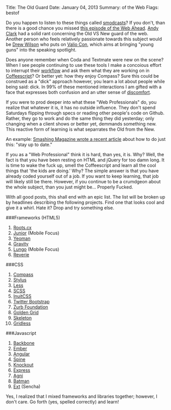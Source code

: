 Title: The Old Guard
Date: January 04, 2013 
Summary: of the Web
Flags: bestof

Do you happen to listen to these things called [smodcasts][1]? If you don't, 
than there is a good chance you missed [this episode of the Web Ahead][2]. 
[Andy Clark][3] had a solid rant concerning the Old VS New guard of the web. 
Another person who feels relatively passionate towards this subject would be 
[Drew Wilson][4] who puts on [Valio Con][5], which aims at bringing "young guns" 
into the speaking spotlight.

Does anyone remember when Coda and Textmate were new on the scene? When I see 
people continuing to use these tools I make a concoious effort to interrupt their 
[workflow][7] and ask them what they are working on in [Coffeescript][6]? Or 
better yet: how they enjoy Compass? Sure this could be construed as a "dick" 
approach however, you learn a lot about people while being said: dick. In 99% 
of these mentioned interactions I am gifted with a face that expresses both 
confusion and an utter sense of [discomfort][8].

If you were to prod deeper into what these "Web Professionals" do, you realize 
that whatever it is, it has no outside influence. They don't spend Saturdays 
flipping through specs or reading other people's code on Github. Rather, they 
go to work and do the same thing they did yesterday; only changing when a client 
shows or better yet, demmands something new. This reactive form of learning 
is what separrates the Old from the New.

An example: [Smashing Magazine wrote a recent article][9] about how to do just 
this: "stay up to date." 

If you as a "Web Professional" think it is hard, than 
yes, it is. Why? Well, the fact is that you have been resting on HTML and jQuery 
for too damn long. It is time to wake the fuck up, smell the Coffeescript and 
learn all the cool things that 'the kids are doing.' Why? The simple answer is 
that you have already coded yourself out of a job. If you want to keep learning, 
that job will likely still be there. However, if you continue to be a crumdgeon 
about the whole subject, than you just might be... Properly Fucked.

With all good posts, this shall end with an epic list. The list will be broken 
up by headlines describing the following projects. Find one that looks cool and 
give it a whirl. Hate it? Drop and try something else. 

###Frameworks (HTML5)

1. [Roots.cx][10]
1. [Junior][11] (Mobile Focus)
1. [Yeoman][12]
1. [Gravity][18]
1. [Lungo][13] (Mobile Focus)
1. [Reverie][14]

###CSS

1. [Compass][32]
1. [Stylus][15]
1. [Less][16]
1. [SCSS][17]
1. [InuitCSS][19]
1. [Twitter Bootstrap][20]
1. [Zurb Foundation][21]
1. [Golden Grid][22]
1. [Skeleton][23]
1. [Gridless][24]

###Javascript

1. [Backbone][25]
1. [Ember][26]
1. [Angular][27]
1. [Spine][28]
1. [Knockout][29]
1. [Express][30]
1. [Agni][31]
1. [Batman][33]
1. [Ext][34] (Sencha)

Yes, I realized that I mixed frameworks and libraries together; however, I don't 
care. Go forth (yes, spelled correctly) and learn!

[1]: https://en.wikipedia.org/wiki/Podcast
[2]: http://5by5.tv/webahead/45
[3]: https://twitter.com/Malarkey
[4]: http://www.drewwilson.com/
[5]: http://valiocon.com/
[6]: http://coffeescript.org/
[7]: https://gimmebar.com/view/50730705aac422613b000001/big
[8]: https://gimmebar.com/view/50368ee329ca154c66000002/big
[9]: http://www.smashingmagazine.com/2012/12/22/talks-to-help-you-become-a-better-front-end-engineer-in-2013/
[10]: http://roots.cx/
[11]: http://justspamjustin.github.com/junior/#home
[12]: http://yeoman.io/
[13]: http://lungo.tapquo.com/
[14]: http://themefortress.com/reverie/
[15]: http://learnboost.github.com/stylus/
[16]: http://lesscss.org/
[17]: http://sass-lang.com/
[18]: http://gravityframework.com/
[19]: http://inuitcss.com/
[20]: http://twitter.github.com/bootstrap/
[21]: http://foundation.zurb.com/
[22]: http://goldengridsystem.com/
[23]: http://www.getskeleton.com/
[24]: http://thatcoolguy.github.com/gridless-boilerplate/
[25]: http://backbonejs.org/
[26]: http://emberjs.com/
[27]: http://angularjs.org/
[28]: http://spinejs.com/
[29]: http://knockoutjs.com/
[30]: http://expressjs.com/
[31]: http://lortabac.github.com/agni/
[32]: http://compass-style.org/
[33]: http://batmanjs.org/
[34]: http://www.sencha.com/
